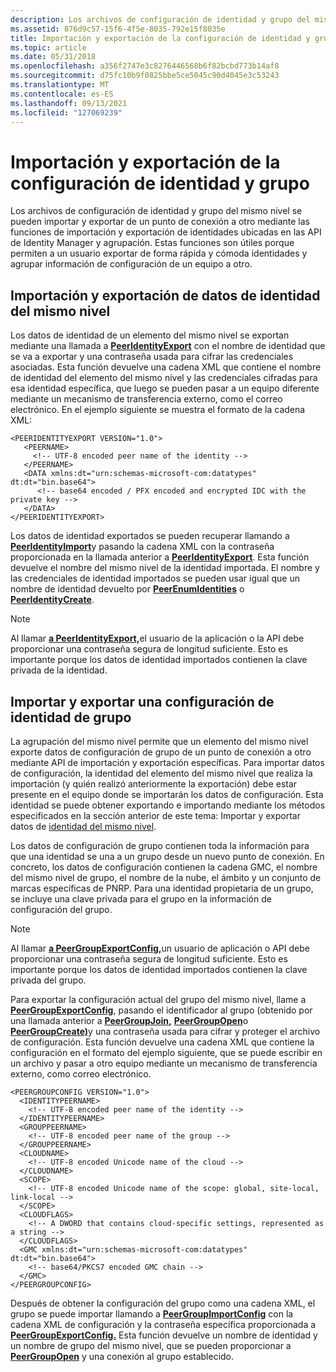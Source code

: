 ```yaml
---
description: Los archivos de configuración de identidad y grupo del mismo nivel se pueden importar y exportar de un punto de conexión a otro mediante las funciones de importación y exportación de identidades ubicadas en las API de Identity Manager y agrupación.
ms.assetid: 876d9c57-15f6-4f5e-8035-792e15f8035e
title: Importación y exportación de la configuración de identidad y grupo
ms.topic: article
ms.date: 05/31/2018
ms.openlocfilehash: a356f2747e3c8276446568b6f82bcbd773b14af8
ms.sourcegitcommit: d75fc10b9f0825bbe5ce5045c90d4045e3c53243
ms.translationtype: MT
ms.contentlocale: es-ES
ms.lasthandoff: 09/13/2021
ms.locfileid: "127069239"
---
```

# <a name="identity-and-group-configuration-import-and-export"></a>Importación y exportación de la configuración de identidad y grupo

Los archivos de configuración de identidad y grupo del mismo nivel se pueden importar y exportar de un punto de conexión a otro mediante las funciones de importación y exportación de identidades ubicadas en las API de Identity Manager y agrupación. Estas funciones son útiles porque permiten a un usuario exportar de forma rápida y cómoda identidades y agrupar información de configuración de un equipo a otro.

## <a name="importing-and-exporting-peer-identity-data"></a>Importación y exportación de datos de identidad del mismo nivel

Los datos de identidad de un elemento del mismo nivel se exportan mediante una llamada a [**PeerIdentityExport**](/windows/desktop/api/P2P/nf-p2p-peeridentityexport) con el nombre de identidad que se va a exportar y una contraseña usada para cifrar las credenciales asociadas. Esta función devuelve una cadena XML que contiene el nombre de identidad del elemento del mismo nivel y las credenciales cifradas para esa identidad específica, que luego se pueden pasar a un equipo diferente mediante un mecanismo de transferencia externo, como el correo electrónico. En el ejemplo siguiente se muestra el formato de la cadena XML:

``` syntax
<PEERIDENTITYEXPORT VERSION="1.0">
   <PEERNAME>
     <!-- UTF-8 encoded peer name of the identity -->
   </PEERNAME>
   <DATA xmlns:dt="urn:schemas-microsoft-com:datatypes" dt:dt="bin.base64">
      <!-- base64 encoded / PFX encoded and encrypted IDC with the private key -->
   </DATA>
</PEERIDENTITYEXPORT>
```

Los datos de identidad exportados se pueden recuperar llamando a [**PeerIdentityImport**](/windows/desktop/api/P2P/nf-p2p-peeridentityimport)y pasando la cadena XML con la contraseña proporcionada en la llamada anterior a [**PeerIdentityExport**](/windows/desktop/api/P2P/nf-p2p-peeridentityexport). Esta función devuelve el nombre del mismo nivel de la identidad importada. El nombre y las credenciales de identidad importados se pueden usar igual que un nombre de identidad devuelto por [**PeerEnumIdentities**](/windows/desktop/api/P2P/nf-p2p-peerenumidentities) o [**PeerIdentityCreate**](/windows/desktop/api/P2P/nf-p2p-peeridentitycreate).

> [!Note]  
> Al llamar [**a PeerIdentityExport,**](/windows/desktop/api/P2P/nf-p2p-peeridentityexport)el usuario de la aplicación o la API debe proporcionar una contraseña segura de longitud suficiente. Esto es importante porque los datos de identidad importados contienen la clave privada de la identidad.

 

## <a name="importing-and-exporting-a-group-identity-configuration"></a>Importar y exportar una configuración de identidad de grupo

La agrupación del mismo nivel permite que un elemento del mismo nivel exporte datos de configuración de grupo de un punto de conexión a otro mediante API de importación y exportación específicas. Para importar datos de configuración, la identidad del elemento del mismo nivel que realiza la importación (y quién realizó anteriormente la exportación) debe estar presente en el equipo donde se importarán los datos de configuración. Esta identidad se puede obtener exportando e importando mediante los métodos especificados en la sección anterior de este tema: Importar y exportar datos de [identidad del mismo nivel](#importing-and-exporting-peer-identity-data).

Los datos de configuración de grupo contienen toda la información para que una identidad se una a un grupo desde un nuevo punto de conexión. En concreto, los datos de configuración contienen la cadena GMC, el nombre del mismo nivel de grupo, el nombre de la nube, el ámbito y un conjunto de marcas específicas de PNRP. Para una identidad propietaria de un grupo, se incluye una clave privada para el grupo en la información de configuración del grupo.

> [!Note]  
> Al llamar [**a PeerGroupExportConfig,**](/windows/desktop/api/P2P/nf-p2p-peergroupexportconfig)un usuario de aplicación o API debe proporcionar una contraseña segura de longitud suficiente. Esto es importante porque los datos de identidad importados contienen la clave privada del grupo.

 

Para exportar la configuración actual del grupo del mismo nivel, llame a [**PeerGroupExportConfig**](/windows/desktop/api/P2P/nf-p2p-peergroupexportconfig), pasando el identificador al grupo (obtenido por una llamada anterior a [**PeerGroupJoin,**](/windows/desktop/api/P2P/nf-p2p-peergroupjoin) [**PeerGroupOpen**](/windows/desktop/api/P2P/nf-p2p-peergroupopen)o [**PeerGroupCreate)**](/windows/desktop/api/P2P/nf-p2p-peergroupcreate)y una contraseña usada para cifrar y proteger el archivo de configuración. Esta función devuelve una cadena XML que contiene la configuración en el formato del ejemplo siguiente, que se puede escribir en un archivo y pasar a otro equipo mediante un mecanismo de transferencia externo, como correo electrónico.

``` syntax
<PEERGROUPCONFIG VERSION="1.0">
  <IDENTITYPEERNAME>
    <!-- UTF-8 encoded peer name of the identity -->
  </IDENTITYPEERNAME>
  <GROUPPEERNAME>
    <!-- UTF-8 encoded peer name of the group -->
  </GROUPPEERNAME>
  <CLOUDNAME>
    <!-- UTF-8 encoded Unicode name of the cloud -->
  </CLOUDNAME>
  <SCOPE>
    <!-- UTF-8 encoded Unicode name of the scope: global, site-local, link-local -->
  </SCOPE>
  <CLOUDFLAGS>
    <!-- A DWORD that contains cloud-specific settings, represented as a string -->
  </CLOUDFLAGS>
  <GMC xmlns:dt="urn:schemas-microsoft-com:datatypes" dt:dt="bin.base64">
    <!-- base64/PKCS7 encoded GMC chain -->
  </GMC>
</PEERGROUPCONFIG>
```

Después de obtener la configuración del grupo como una cadena XML, el grupo se puede importar llamando a [**PeerGroupImportConfig**](/windows/desktop/api/P2P/nf-p2p-peergroupimportconfig) con la cadena XML de configuración y la contraseña específica proporcionada a [**PeerGroupExportConfig.**](/windows/desktop/api/P2P/nf-p2p-peergroupexportconfig) Esta función devuelve un nombre de identidad y un nombre de grupo del mismo nivel, que se pueden proporcionar a [**PeerGroupOpen**](/windows/desktop/api/P2P/nf-p2p-peergroupopen) y una conexión al grupo establecido.

 

 



